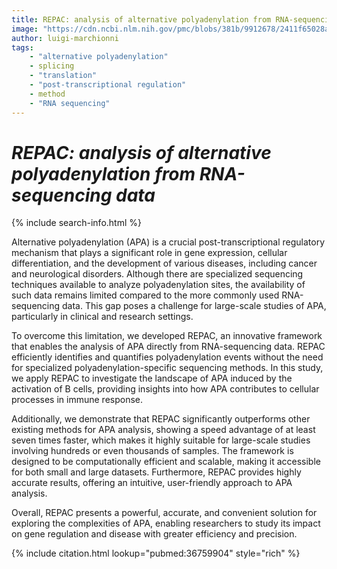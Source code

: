 ```yaml
---
title: REPAC: analysis of alternative polyadenylation from RNA-sequencing data
image: "https://cdn.ncbi.nlm.nih.gov/pmc/blobs/381b/9912678/2411f65028a2/13059_2023_2865_Fig1_HTML.jpg"
author: luigi-marchionni
tags:
    - "alternative polyadenylation"
    - splicing
    - "translation"
    - "post-transcriptional regulation"
    - method
    - "RNA sequencing"
---
```


# *REPAC: analysis of alternative polyadenylation from RNA-sequencing data*

{% include search-info.html %}

Alternative polyadenylation (APA) is a crucial post-transcriptional regulatory mechanism that plays a significant role in gene expression, cellular differentiation, and the development of various diseases, including cancer and neurological disorders. Although there are specialized sequencing techniques available to analyze polyadenylation sites, the availability of such data remains limited compared to the more commonly used RNA-sequencing data. This gap poses a challenge for large-scale studies of APA, particularly in clinical and research settings.

To overcome this limitation, we developed REPAC, an innovative framework that enables the analysis of APA directly from RNA-sequencing data. REPAC efficiently identifies and quantifies polyadenylation events without the need for specialized polyadenylation-specific sequencing methods. In this study, we apply REPAC to investigate the landscape of APA induced by the activation of B cells, providing insights into how APA contributes to cellular processes in immune response.

Additionally, we demonstrate that REPAC significantly outperforms other existing methods for APA analysis, showing a speed advantage of at least seven times faster, which makes it highly suitable for large-scale studies involving hundreds or even thousands of samples. The framework is designed to be computationally efficient and scalable, making it accessible for both small and large datasets. Furthermore, REPAC provides highly accurate results, offering an intuitive, user-friendly approach to APA analysis.

Overall, REPAC presents a powerful, accurate, and convenient solution for exploring the complexities of APA, enabling researchers to study its impact on gene regulation and disease with greater efficiency and precision.

{% include citation.html lookup="pubmed:36759904" style="rich" %}
